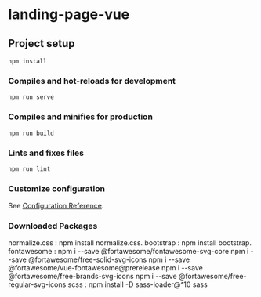 # landing-page-vue

## Project setup

```
npm install
```

### Compiles and hot-reloads for development

```
npm run serve
```

### Compiles and minifies for production

```
npm run build
```

### Lints and fixes files

```
npm run lint
```

### Customize configuration

See [Configuration Reference](https://cli.vuejs.org/config/).

### Downloaded Packages

normalize.css : npm install normalize.css.
bootstrap : npm install bootstrap.
fontawesome : npm i --save @fortawesome/fontawesome-svg-core
              npm i --save @fortawesome/free-solid-svg-icons
              npm i --save @fortawesome/vue-fontawesome@prerelease
              npm i --save @fortawesome/free-brands-svg-icons
              npm i --save @fortawesome/free-regular-svg-icons
scss : npm install -D sass-loader@^10 sass


